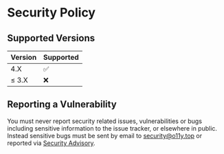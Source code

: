 # Security Policy

## Supported Versions

| Version | Supported |
| ------- | --------- |
| 4.X     | ✅        |
| ≤ 3.X   | ❌        |

## Reporting a Vulnerability

You must never report security related issues, vulnerabilities or bugs including sensitive information to the issue tracker, or elsewhere in public. Instead sensitive bugs must be sent by email to <security@o11y.top> or reported via [Security Advisory](https://github.com/o11y-top/aws-terraform-multiple-environments/security/advisories/new).

